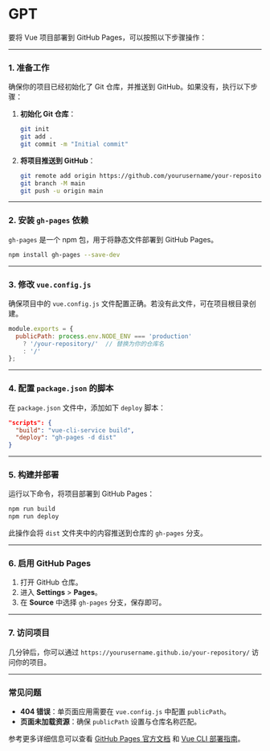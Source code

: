 

# GPT

要将 Vue 项目部署到 GitHub Pages，可以按照以下步骤操作：

------

### **1. 准备工作**

确保你的项目已经初始化了 Git 仓库，并推送到 GitHub。如果没有，执行以下步骤：

1. **初始化 Git 仓库**：

    ```bash
    git init
    git add .
    git commit -m "Initial commit"
    ```

2. **将项目推送到 GitHub**：

    ```bash
    git remote add origin https://github.com/yourusername/your-repository.git
    git branch -M main
    git push -u origin main
    ```

------

### **2. 安装 `gh-pages` 依赖**

`gh-pages` 是一个 npm 包，用于将静态文件部署到 GitHub Pages。

```bash
npm install gh-pages --save-dev
```

------

### **3. 修改 `vue.config.js`**

确保项目中的 `vue.config.js` 文件配置正确。若没有此文件，可在项目根目录创建。

```javascript
module.exports = {
  publicPath: process.env.NODE_ENV === 'production'
    ? '/your-repository/'  // 替换为你的仓库名
    : '/'
};
```

------

### **4. 配置 `package.json` 的脚本**

在 `package.json` 文件中，添加如下 `deploy` 脚本：

```json
"scripts": {
  "build": "vue-cli-service build",
  "deploy": "gh-pages -d dist"
}
```

------

### **5. 构建并部署**

运行以下命令，将项目部署到 GitHub Pages：

```bash
npm run build
npm run deploy
```

此操作会将 `dist` 文件夹中的内容推送到仓库的 `gh-pages` 分支。

------

### **6. 启用 GitHub Pages**

1. 打开 GitHub 仓库。
2. 进入 **Settings** > **Pages**。
3. 在 **Source** 中选择 `gh-pages` 分支，保存即可。

------

### **7. 访问项目**

几分钟后，你可以通过 `https://yourusername.github.io/your-repository/` 访问你的项目。

------

### **常见问题**

- **404 错误**：单页面应用需要在 `vue.config.js` 中配置 `publicPath`。
- **页面未加载资源**：确保 `publicPath` 设置与仓库名称匹配。

参考更多详细信息可以查看 [GitHub Pages 官方文档](https://pages.github.com/) 和 [Vue CLI 部署指南](https://cli.vuejs.org/guide/deployment.html#github-pages)。
